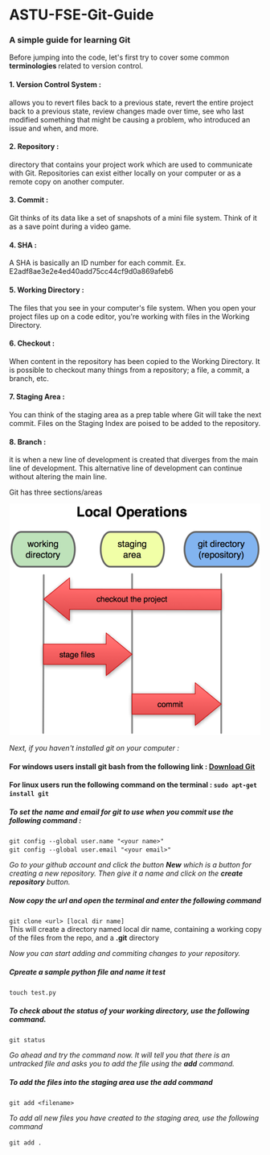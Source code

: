 # ASTU-FSE-Git-Guide
### A simple guide for learning Git

Before jumping into the code, let's first try to cover some common <b> terminologies </b> related to version control.

#### 1. Version Control System : 
allows you to revert files back to a previous state, revert the entire project back to a previous state, review changes made over time, see who last modified something that might be causing a problem, who introduced an issue and when, and more. 

#### 2. Repository :
directory that contains your project work which are used to communicate with Git. 
Repositories can exist either locally on your computer or as a remote copy on another computer.

#### 3. Commit :
Git thinks of its data like a set of snapshots of a mini file system.
Think of it as a save point during a video game.

#### 4. SHA :
A SHA is basically an ID number for each commit.
Ex. E2adf8ae3e2e4ed40add75cc44cf9d0a869afeb6

#### 5. Working Directory :
The files that you see in your computer's file system. 
When you open your project files up on a code editor, you're working with files in the Working Directory.

#### 6. Checkout :
When content in the repository has been copied to the Working Directory. It is possible to checkout many things from a repository; a file, a commit, a branch, etc.

#### 7. Staging Area :
You can think of the staging area as a prep table where Git will take the next commit. 
Files on the Staging Index are poised to be added to the repository.

#### 8. Branch :
it is when a new line of development is created that diverges from the main line of development. This alternative line of development can continue without altering the main line.

Git has three sections/areas

![](images/git_working_areas)

<em> Next, if you haven't installed git on your computer :</em>
#### For <b>windows</b> users install git bash from the following link : [Download Git](https://git-scm.com/downloads)
#### For <b>linux</b> users run the following command on the terminal : ```sudo apt-get install git```

##### To set the name and email for git to use when you commit use the following command :
```git config --global user.name "<your name>"```<br>
```git config --global user.email "<your email>"```

<em>Go to your github account and click the button <strong>New</strong> which is a button for creating a new repository. Then give it a name and click on the <strong>create repository</strong> button.</em>

##### Now copy the url and open the terminal and enter the following command
```git clone <url> [local dir name]```
<br>
This will create a directory named local dir name, containing a working copy of the files from the repo, and a **.git** directory

<em>Now you can start adding and commiting changes to your repository.</em>

##### Cpreate a sample python file and name it test
```touch test.py```

##### To check about the status of your working directory, use the following command.
```git status```

<em>Go ahead and try the command now.
It will tell you that there is an untracked file and asks you to add the file using the **add** command.</em>

##### To add the files into the staging area use the add command
```git add <filename>```

<em>To add all new files you have created to the staging area, use the following command</em>

```git add .```
